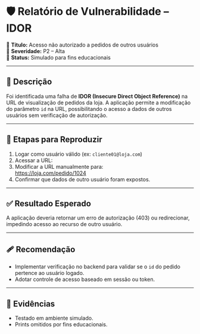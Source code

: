 # 🛡️ Relatório de Vulnerabilidade – IDOR

🔐 **Título:** Acesso não autorizado a pedidos de outros usuários  
🚨 **Severidade:** P2 – Alta  
📌 **Status:** Simulado para fins educacionais

---

## 🔎 Descrição

Foi identificada uma falha de **IDOR (Insecure Direct Object Reference)** na URL de visualização de pedidos da loja. A aplicação permite a modificação do parâmetro `id` na URL, possibilitando o acesso a dados de outros usuários sem verificação de autorização.

---

## 🧪 Etapas para Reproduzir

1. Logar como usuário válido (ex: `cliente01@loja.com`)
2. Acessar a URL:  
3. Modificar a URL manualmente para:  
https://loja.com/pedido/1024
4. Confirmar que dados de outro usuário foram expostos.

---

## ✅ Resultado Esperado

A aplicação deveria retornar um erro de autorização (403) ou redirecionar, impedindo acesso ao recurso de outro usuário.

---

## 🩹 Recomendação

- Implementar verificação no backend para validar se o `id` do pedido pertence ao usuário logado.
- Adotar controle de acesso baseado em sessão ou token.

---

## 📎 Evidências

- Testado em ambiente simulado.
- Prints omitidos por fins educacionais.

